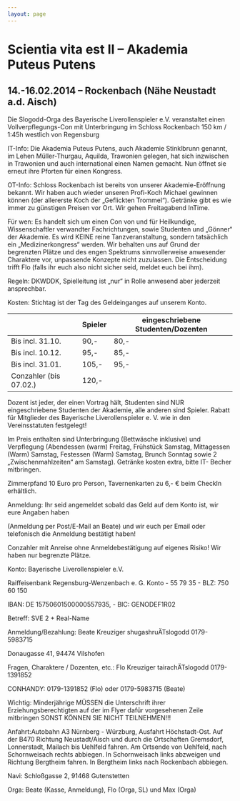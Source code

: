 ```yaml
---
layout: page
---
```


Scientia vita est II – Akademia Puteus Putens
=============================================

14.-16.02.2014 – Rockenbach (Nähe Neustadt a.d. Aisch)
------------------------------------------------------

Die Slogodd-Orga des Bayerische Liverollenspieler e.V. veranstaltet einen Vollverpflegungs-Con mit Unterbringung im Schloss Rockenbach 150 km / 1:45h westlich von Regensburg

IT-Info: Die Akademia Puteus Putens, auch Akademie Stinklbrunn genannt, im Lehen Müller-Thurgau, Aquilda, Trawonien gelegen, hat sich inzwischen in Trawonien und auch international einen Namen gemacht. Nun öffnet sie erneut ihre Pforten für einen Kongress.

OT-Info: Schloss Rockenbach ist bereits von unserer Akademie-Eröffnung bekannt. Wir haben auch wieder unseren Profi-Koch Michael gewinnen können (der allererste Koch der „Geflickten Trommel“). Getränke gibt es wie immer zu günstigen Preisen vor Ort. Wir gehen Freitagabend InTime.

Für wen: Es handelt sich um einen Con von und für Heilkundige, Wissenschaftler verwandter Fachrichtungen, sowie Studenten und „Gönner“ der Akademie. Es wird KEINE reine Tanzveranstaltung, sondern tatsächlich ein „Medizinerkongress“ werden. Wir behalten uns auf Grund der begrenzten Plätze und des engen Spektrums sinnvollerweise anwesender Charaktere vor, unpassende Konzepte nicht zuzulassen. Die Entscheidung trifft Flo (falls ihr euch also nicht sicher seid, meldet euch bei ihm).

Regeln: DKWDDK, Spielleitung ist „nur“ in Rolle anwesend aber jederzeit ansprechbar.

Kosten: Stichtag ist der Tag des Geldeinganges auf unserem Konto.

|                      |Spieler|eingeschriebene Studenten/Dozenten|
|----------------------|-------|----------------------------------|
|Bis incl. 31.10.      |90,-   |80,-|
|Bis incl. 10.12.      |95,-   |85,-|
|Bis incl. 31.01.      |105,-  |95,-|
|Conzahler (bis 07.02.)|120,-  |   |

Dozent ist jeder, der einen Vortrag hält, Studenten sind NUR eingeschriebene Studenten der Akademie, alle anderen sind Spieler. Rabatt für Mitglieder des Bayerische Liverollenspieler e. V. wie in den Vereinsstatuten festgelegt!

Im Preis enthalten sind Unterbringung (Bettwäsche inklusive) und Verpflegung (Abendessen (warm) Freitag, Frühstück Samstag, Mittagessen (Warm) Samstag, Festessen (Warm) Samstag, Brunch Sonntag sowie 2 „Zwischenmahlzeiten“ am Samstag). Getränke kosten extra, bitte IT- Becher mitbringen.

Zimmerpfand 10 Euro pro Person, Tavernenkarten zu 6,- € beim CheckIn erhältlich.

Anmeldung: Ihr seid angemeldet sobald das Geld auf dem Konto ist, wir eure Angaben haben

(Anmeldung per Post/E-Mail an Beate) und wir euch per Email oder telefonisch die Anmeldung bestätigt haben!

Conzahler mit Anreise ohne Anmeldebestätigung auf eigenes Risiko! Wir haben nur begrenzte Plätze.

Konto: Bayerische Liverollenspieler e.V.

Raiffeisenbank Regensburg-Wenzenbach e. G. Konto - 55 79 35 - BLZ: 750 60 150

IBAN: DE 15750601500000557935, - BIC: GENODEF1R02

Betreff: SVE 2 + Real-Name

Anmeldung/Bezahlung: Beate Kreuziger shugashruÄTslogodd 0179-5983715

Donaugasse 41, 94474 Vilshofen

Fragen, Charaktere / Dozenten, etc.: Flo Kreuziger tairachÄTslogodd 0179-1391852

CONHANDY: 0179-1391852 (Flo) oder 0179-5983715 (Beate)

Wichtig: Minderjährige MÜSSEN die Unterschrift ihrer Erziehungsberechtigten auf der im Flyer dafür vorgesehenen Zeile mitbringen SONST KÖNNEN SIE NICHT TEILNEHMEN!!!

Anfahrt:Autobahn A3 Nürnberg - Würzburg, Ausfahrt Höchstadt-Ost. Auf der B470 Richtung Neustadt/Aisch und durch die Ortschaften Gremsdorf, Lonnerstadt, Mailach bis Uehlfeld fahren. Am Ortsende von Uehlfeld, nach Schornweisach rechts abbiegen. In Schornweisach links abzweigen und Richtung Bergtheim fahren. In Bergtheim links nach Rockenbach abbiegen.

Navi: Schloßgasse 2, 91468 Gutenstetten

Orga: Beate (Kasse, Anmeldung), Flo (Orga, SL) und Max (Orga)